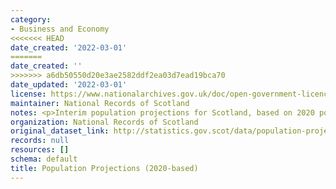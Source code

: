 ```yaml
---
category:
- Business and Economy
<<<<<<< HEAD
date_created: '2022-03-01'
=======
date_created: ''
>>>>>>> a6db50550d20e3ae2582ddf2ea03d7ead19bca70
date_updated: '2022-03-01'
license: https://www.nationalarchives.gov.uk/doc/open-government-licence/version/3/
maintainer: National Records of Scotland
notes: <p>Interim population projections for Scotland, based on 2020 population estimates</p>
organization: National Records of Scotland
original_dataset_link: http://statistics.gov.scot/data/population-projections-2020-based
records: null
resources: []
schema: default
title: Population Projections (2020-based)
---
```


